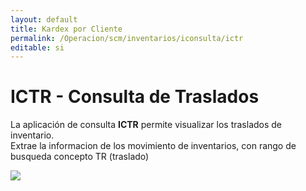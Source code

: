 ```yaml
---
layout: default
title: Kardex por Cliente
permalink: /Operacion/scm/inventarios/iconsulta/ictr
editable: si
---
```


# ICTR - Consulta de Traslados 

La aplicación de consulta **ICTR** permite visualizar los traslados de inventario.  
Extrae la informacion de los movimiento de inventarios, con rango de busqueda concepto TR (traslado)

![](ictrl.png)
